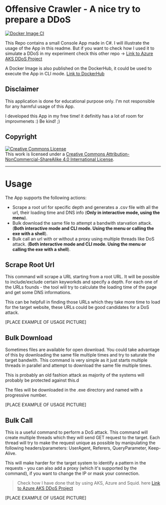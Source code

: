 # Offensive Crawler - A nice try to prepare a DDoS

[![Docker Image CI](https://github.com/alessiofilippin/Just-Another-Boring-Crawler/actions/workflows/docker-image.yml/badge.svg)](https://github.com/alessiofilippin/Just-Another-Boring-Crawler/actions/workflows/docker-image.yml)

This Repo contains a small Console App made in C#. I will illustrate the usage of the App in this readme. But if you want to check how I used it to simulate a DDoS in my experiment check this other repo -> [Link to Azure AKS DDoS Project](LINK)

A Docker Image is also published on the DockerHub, it could be used to execute the App in CLI mode. [Link to DockerHub](https://hub.docker.com/repository/docker/alessiofilippin/just-another-boring-crawler-cli)

## Disclaimer

This application is done for educational purpose only. I'm not responsible for any harmful usage of this App.

I developed this App in my free time! it definitly has a lot of room for improvmenets :) Be kind! ;)

## Copyright

<a rel="license" href="http://creativecommons.org/licenses/by-nc-sa/4.0/"><img alt="Creative Commons License" style="border-width:0" src="https://i.creativecommons.org/l/by-nc-sa/4.0/88x31.png" /></a><br />This work is licensed under a <a rel="license" href="http://creativecommons.org/licenses/by-nc-sa/4.0/">Creative Commons Attribution-NonCommercial-ShareAlike 4.0 International License</a>.

<hr> 

# Usage

The App supports the following actions:

- Scrape a root url for specific depth and generates a .csv file with all the url, their loading time and DNS info (**Only in interactive mode, using the menu**).
- Bulk download the same file to attempt a bandwith starvation attack. (**Both interactive mode and CLI mode. Using the menu or calling the exe with a shell**).
- Bulk call an url with or without a proxy using multiple threads like DoS attack. (**Both interactive mode and CLI mode. Using the menu or calling the exe with a shell**).

## Scrape Root Url

This command will scrape a URL starting from a root URL. It will be possible to include/exclude certain keyworkds and specify a depth.
For each one of the URLs founds - the tool will try to calculate the loading time of the page and get some DNS informations.

This can be helpfull in finding those URLs which they take more time to load for the target website, these URLs could be good candidates for a DoS attack.

[PLACE EXAMPLE OF USAGE PICTURE]

## Bulk Download

Sometimes files are available for open download. You could take advantage of this by downloading the same file multiple times and try to saturate the target bandwith.
This command is very simple as it just starts multiple threads in parallel and attempt to download the same file multiple times.

This is probably an old fashion attack as majority of the systems will probably be protected against this.d

The files will be downloaded in the .exe directory and named with a progressive number.

[PLACE EXAMPLE OF USAGE PICTURE]

## Bulk Call

This is a useful command to perform a DoS attack. This command will create multiple threads which they will send GET request to the target.
Each thread will try to make the request unique as possible by manipulating the following headers/parameters: UserAgent, Referers, QueryParameter, Keep-Alive.

This will make harder for the target system to identify a pattern in the requests - you can also add a proxy (which it's supported by the command), if you want to change the IP or mask your connection.

> Check how I have done that by using AKS, Azure and Squid. here [Link to Azure AKS DDoS Project](LINK)

[PLACE EXAMPLE OF USAGE PICTURE]
